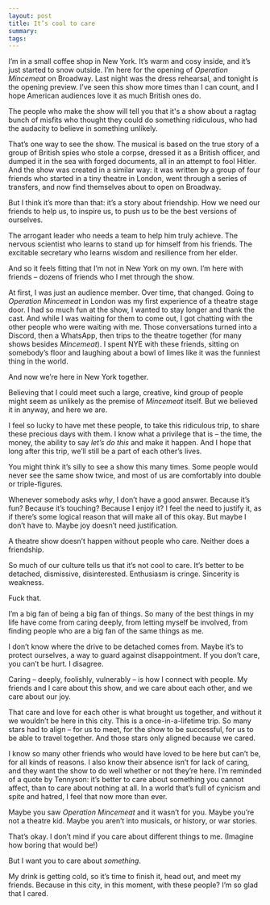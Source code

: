 ```yaml
---
layout: post
title: It’s cool to care
summary:
tags:
---
```

I’m in a small coffee shop in New York. It’s warm and cosy inside, and it’s just started to snow outside.
I’m here for the opening of *Operation Mincemeat* on Broadway. Last night was the dress rehearsal, and tonight is the opening preview.
I’ve seen this show more times than I can count, and I hope American audiences love it as much British ones do.

The people who make the show will tell you that it's a show about a ragtag bunch of misfits who thought they could do something ridiculous, who had the audacity to believe in something unlikely.

That’s one way to see the show. The musical is based on the true story of a group of British spies who stole a corpse, dressed it as a British officer, and dumped it in the sea with forged documents, all in an attempt to fool Hitler. And the show was created in a similar way: it was written by a group of four friends who started in a tiny theatre in London, went through a series of transfers, and now find themselves about to open on Broadway.

But I think it’s more than that: it’s a story about friendship.
How we need our friends to help us, to inspire us, to push us to be the best versions of ourselves.

The arrogant leader who needs a team to help him truly achieve.
The nervous scientist who learns to stand up for himself from his friends.
The excitable secretary who learns wisdom and resilience from her elder.

And so it feels fitting that I’m not in New York on my own.
I’m here with friends – dozens of friends who I met through the show.

At first, I was just an audience member.
Over time, that changed.
Going to *Operation Mincemeat* in London was my first experience of a theatre stage door.
I had so much fun at the show, I wanted to stay longer and thank the cast.
And while I was waiting for them to come out, I got chatting with the other people who were waiting with me.
Those conversations turned into a Discord, then a WhatsApp, then trips to the theatre together (for many shows besides *Mincemeat*).
I spent NYE with these friends, sitting on somebody’s floor and laughing about a bowl of limes like it was the funniest thing in the world.

And now we’re here in New York together.

Believing that I could meet such a large, creative, kind group of people might seem as unlikely as the premise of *Mincemeat* itself.
But we believed it in anyway, and here we are.

I feel so lucky to have met these people, to take this ridiculous trip, to share these precious days with them. I know what a privilege that is – the time, the money, the ability to say *let’s do this* and make it happen. And I hope that long after this trip, we’ll still be a part of each other’s lives.

You might think it’s silly to see a show this many times.
Some people would never see the same show twice, and most of us are comfortably into double or triple-figures.

Whenever somebody asks *why*, I don’t have a good answer. Because it’s fun? Because it’s touching? Because I enjoy it? I feel the need to justify it, as if there’s some logical reason that will make all of this okay. But maybe I don’t have to. Maybe joy doesn’t need justification.

A theatre show doesn’t happen without people who care.
Neither does a friendship.

So much of our culture tells us that it’s not cool to care. It’s better to be detached, dismissive, disinterested. Enthusiasm is cringe. Sincerity is weakness.

Fuck that.

I’m a big fan of being a big fan of things.
So many of the best things in my life have come from caring deeply, from letting myself be involved, from finding people who are a big fan of the same things as me.

I don’t know where the drive to be detached comes from.
Maybe it’s to protect ourselves, a way to guard against disappointment.
If you don’t care, you can’t be hurt.
I disagree.

Caring – deeply, foolishly, vulnerably – is how I connect with people.
My friends and I care about this show, and we care about each other, and we care about our joy.

That care and love for each other is what brought us together, and without it we wouldn’t be here in this city.
This is a once-in-a-lifetime trip.
So many stars had to align  – for us to meet, for the show to be successful, for us to be able to travel together.
And those stars only aligned because we cared.

I know so many other friends who would have loved to be here but can’t be, for all kinds of reasons.
I also know their absence isn’t for lack of caring, and they want the show to do well whether or not they’re here.
I’m reminded of a quote by Tennyson: it’s better to care about something you cannot affect, than to care about nothing at all.
In a world that’s full of cynicism and spite and hatred, I feel that now more than ever.

Maybe you saw *Operation Mincemeat* and it wasn’t for you. Maybe you’re not a theatre kid. Maybe you aren’t into musicals, or history, or war stories.

That’s okay.
I don’t mind if you care about different things to me.
(Imagine how boring that would be!)

But I want you to care about *something*.

My drink is getting cold, so it’s time to finish it, head out, and meet my friends.
Because in this city, in this moment, with these people?
I’m so glad that I cared.